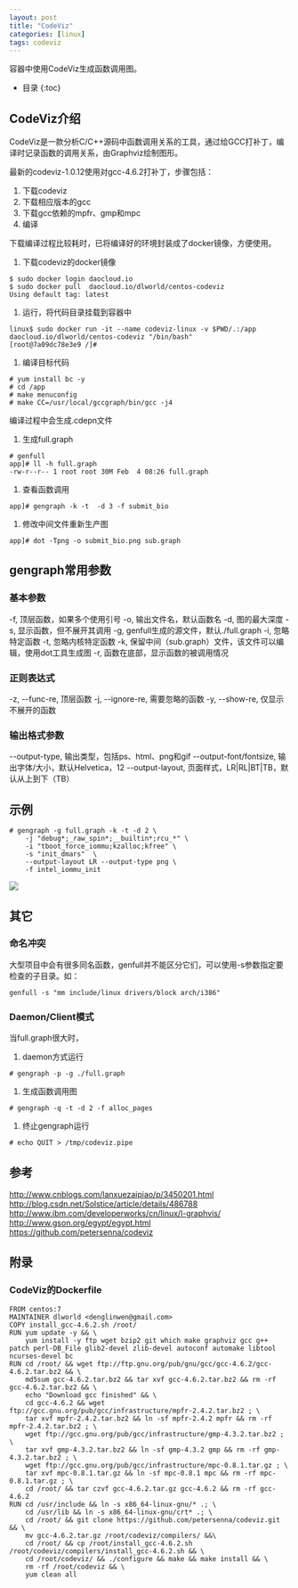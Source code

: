```yaml
---
layout: post
title: "CodeViz" 
categories: [linux]
tags: codeviz
---
```


容器中使用CodeViz生成函数调用图。

<!--break-->


* 目录
{:toc}





## CodeViz介绍

CodeViz是一款分析C/C++源码中函数调用关系的工具，通过给GCC打补丁，编译时记录函数的调用关系，由Graphviz绘制图形。

最新的codeviz-1.0.12使用对gcc-4.6.2打补丁，步骤包括：
1. 下载codeviz
1. 下载相应版本的gcc
1. 下载gcc依赖的mpfr、gmp和mpc
1. 编译

下载编译过程比较耗时，已将编译好的环境封装成了docker镜像，方便使用。


1. 下载codeviz的docker镜像
```
$ sudo docker login daocloud.io
$ sudo docker pull  daocloud.io/dlworld/centos-codeviz
Using default tag: latest
```

1. 运行，将代码目录挂载到容器中
```
linux$ sudo docker run -it --name codeviz-linux -v $PWD/.:/app daocloud.io/dlworld/centos-codeviz "/bin/bash" 
[root@7a09dc78e3e9 /]# 
```

1. 编译目标代码
```
# yum install bc -y
# cd /app
# make menuconfig 
# make CC=/usr/local/gccgraph/bin/gcc -j4
```
编译过程中会生成.cdepn文件

1. 生成full.graph
```
# genfull
app]# ll -h full.graph 
-rw-r--r-- 1 root root 30M Feb  4 08:26 full.graph
```

1. 查看函数调用
```
app]# gengraph -k -t  -d 3 -f submit_bio
```

1. 修改中间文件重新生产图
```
app]# dot -Tpng -o submit_bio.png sub.graph
```

## gengraph常用参数

### 基本参数
-f, 顶层函数，如果多个使用引号
-o, 输出文件名，默认函数名
-d, 图的最大深度
-s, 显示函数，但不展开其调用
-g, genfull生成的源文件，默认./full.graph
-i, 忽略特定函数
-t, 忽略内核特定函数
-k, 保留中间（sub.graph）文件，该文件可以编辑，使用dot工具生成图
-r, 函数在底部，显示函数的被调用情况

### 正则表达式
-z, --func-re, 顶层函数 
-j, --ignore-re, 需要忽略的函数
-y, --show-re, 仅显示不展开的函数

### 输出格式参数
--output-type, 输出类型，包括ps、html、png和gif
--output-font/fontsize, 输出字体/大小，默认Helvetica，12
--output-layout, 页面样式，LR|RL|BT|TB，默认从上到下（TB）


## 示例


```
# gengraph -g full.graph -k -t -d 2 \
    -j "debug*;_raw_spin*;__builtin*;rcu_*" \
    -i "tboot_force_iommu;kzalloc;kfree" \
    -s "init_dmars"  \
    --output-layout LR --output-type png \
    -f intel_iommu_init
```

![](/images/codeviz_example1.png)


## 其它

### 命名冲突

大型项目中会有很多同名函数，genfull并不能区分它们，可以使用-s参数指定要检查的子目录。如：
```
genfull -s "mm include/linux drivers/block arch/i386"
```

### Daemon/Client模式

当full.graph很大时，

1. daemon方式运行
```
# gengraph -p -g ./full.graph
```

1. 生成函数调用图
```
# gengraph -q -t -d 2 -f alloc_pages
```

1. 终止gengraph运行
```
# echo QUIT > /tmp/codeviz.pipe
```


## 参考

http://www.cnblogs.com/lanxuezaipiao/p/3450201.html
http://blog.csdn.net/Solstice/article/details/486788
http://www.ibm.com/developerworks/cn/linux/l-graphvis/
http://www.gson.org/egypt/egypt.html
https://github.com/petersenna/codeviz

## 附录

### CodeViz的Dockerfile

```
FROM centos:7
MAINTAINER dlworld <denglinwen@gmail.com>
COPY install_gcc-4.6.2.sh /root/
RUN yum update -y && \
    yum install -y ftp wget bzip2 git which make graphviz gcc g++ patch perl-DB_File glib2-devel zlib-devel autoconf automake libtool ncurses-devel bc
RUN cd /root/ && wget ftp://ftp.gnu.org/pub/gnu/gcc/gcc-4.6.2/gcc-4.6.2.tar.bz2 && \
    md5sum gcc-4.6.2.tar.bz2 && tar xvf gcc-4.6.2.tar.bz2 && rm -rf gcc-4.6.2.tar.bz2 && \
    echo "Download gcc finished" && \
    cd gcc-4.6.2 && wget ftp://gcc.gnu.org/pub/gcc/infrastructure/mpfr-2.4.2.tar.bz2 ; \ 
    tar xvf mpfr-2.4.2.tar.bz2 && ln -sf mpfr-2.4.2 mpfr && rm -rf mpfr-2.4.2.tar.bz2 ; \ 
    wget ftp://gcc.gnu.org/pub/gcc/infrastructure/gmp-4.3.2.tar.bz2 ; \ 
    tar xvf gmp-4.3.2.tar.bz2 && ln -sf gmp-4.3.2 gmp && rm -rf gmp-4.3.2.tar.bz2 ; \ 
    wget ftp://gcc.gnu.org/pub/gcc/infrastructure/mpc-0.8.1.tar.gz ; \ 
    tar xvf mpc-0.8.1.tar.gz && ln -sf mpc-0.8.1 mpc && rm -rf mpc-0.8.1.tar.gz ; \ 
    cd /root/ && tar czvf gcc-4.6.2.tar.gz gcc-4.6.2 && rm -rf gcc-4.6.2
RUN cd /usr/include && ln -s x86_64-linux-gnu/* .; \
    cd /usr/lib && ln -s x86_64-linux-gnu/crt* .; \
    cd /root/ && git clone https://github.com/petersenna/codeviz.git && \
    mv gcc-4.6.2.tar.gz /root/codeviz/compilers/ &&\ 
    cd /root/ && cp /root/install_gcc-4.6.2.sh /root/codeviz/compilers/install_gcc-4.6.2.sh && \
    cd /root/codeviz/ && ./configure && make && make install && \
    rm -rf /root/codeviz && \
    yum clean all 
```


